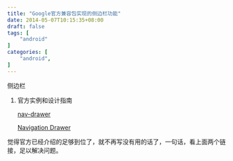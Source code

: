 ```yaml
---
title: "Google官方兼容包实现的侧边栏功能"
date: 2014-05-07T10:15:35+08:00
draft: false
tags: [
    "android"
]
categories: [
    "android",
]
---
```


侧边栏
1. 官方实例和设计指南

     [nav-drawer](http://developer.android.com/training/implementing-navigation/nav-drawer.html)

     [Navigation Drawer](https://developer.android.com/design/patterns/navigation-drawer.html)

觉得官方已经介绍的足够到位了，就不再写没有用的话了，一句话，看上面两个链接，足以解决问题。